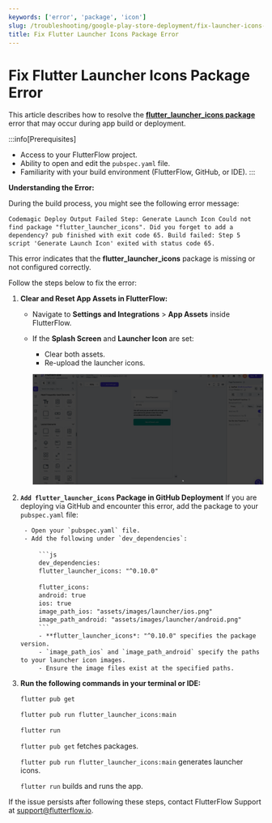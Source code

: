 ```yaml
---
keywords: ['error', 'package', 'icon']
slug: /troubleshooting/google-play-store-deployment/fix-launcher-icons-package-error
title: Fix Flutter Launcher Icons Package Error
---
```


# Fix Flutter Launcher Icons Package Error

This article describes how to resolve the **[flutter_launcher_icons package](https://pub.dev/packages/flutter_launcher_icons)** error that may occur during app build or deployment.

:::info[Prerequisites]
- Access to your FlutterFlow project.
- Ability to open and edit the `pubspec.yaml` file.
- Familiarity with your build environment (FlutterFlow, GitHub, or IDE).
:::

**Understanding the Error:**

During the build process, you might see the following error message:

```text
Codemagic Deploy Output Failed Step: Generate Launch Icon Could not find package "flutter_launcher_icons". Did you forget to add a dependency? pub finished with exit code 65. Build failed: Step 5 script 'Generate Launch Icon' exited with status code 65.
```

This error indicates that the **flutter_launcher_icons** package is missing or not configured correctly.

Follow the steps below to fix the error:

1. **Clear and Reset App Assets in FlutterFlow:**
    - Navigate to **Settings and Integrations** > **App Assets** inside FlutterFlow.
    - If the **Splash Screen** and **Launcher Icon** are set:
        - Clear both assets.
        - Re-upload the launcher icons.

        ![](../assets/20250430121327988277.gif)

2. **`Add flutter_launcher_icons` Package in GitHub Deployment**
    If you are deploying via GitHub and encounter this error, add the package to your `pubspec.yaml` file:

        - Open your `pubspec.yaml` file.
        - Add the following under `dev_dependencies`:

            ```js
            dev_dependencies:
            flutter_launcher_icons: "^0.10.0"

            flutter_icons:
            android: true
            ios: true
            image_path_ios: "assets/images/launcher/ios.png"
            image_path_android: "assets/images/launcher/android.png"
            ```
            - **flutter_launcher_icons*: "^0.10.0" specifies the package version.
            - `image_path_ios` and `image_path_android` specify the paths to your launcher icon images.
            - Ensure the image files exist at the specified paths.

3. **Run the following commands in your terminal or IDE:**

    ```bash
    flutter pub get
    ```
    ```bash
    flutter pub run flutter_launcher_icons:main
    ```
    ```bash
    flutter run
    ```
    `flutter pub get` fetches packages.

    `flutter pub run flutter_launcher_icons:main` generates launcher icons.

    `flutter run` builds and runs the app.

If the issue persists after following these steps, contact FlutterFlow Support at support@flutterflow.io.

